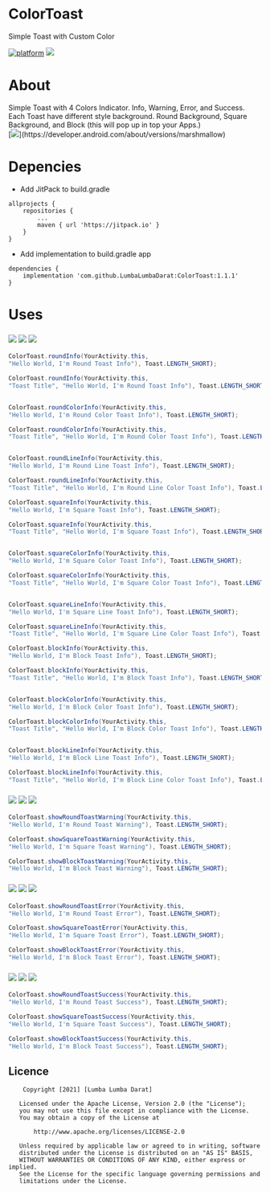 # ColorToast
Simple Toast with Custom Color

[![platform](https://img.shields.io/badge/platform-Android-yellow.svg)](https://www.android.com)
[![](https://jitpack.io/v/LumbaLumbaDarat/ColorToast.svg)](https://jitpack.io/#LumbaLumbaDarat/ColorToast)

# About
Simple Toast with 4 Colors Indicator.
Info, Warning, Error, and Success.
Each Toast have different style background.
Round Background, Square Background, and Block (this will pop up in top your Apps.)
<br/>
[![](https://img.shields.io/badge/Minimum_Android_SDK-Android_6.0_(API_level_23)-FFFFFF)](https://developer.android.com/about/versions/marshmallow)

# Depencies
- Add JitPack to build.gradle
```Gradle
allprojects {
	repositories {
		...
		maven { url 'https://jitpack.io' }
	}
}
```

- Add implementation to build.gradle app
```Gradle
dependencies {
	implementation 'com.github.LumbaLumbaDarat:ColorToast:1.1.1'
}
```
# Uses
### ![](https://img.shields.io/badge/Round_Toast-Info-0E49B5) ![](https://img.shields.io/badge/Square_Toast-Info-0E49B5) ![](https://img.shields.io/badge/Block_Toast-Info-0E49B5)
```Java
ColorToast.roundInfo(YourActivity.this, 
"Hello World, I'm Round Toast Info"), Toast.LENGTH_SHORT);  

ColorToast.roundInfo(YourActivity.this, 
"Toast Title", "Hello World, I'm Round Toast Info"), Toast.LENGTH_SHORT);  


ColorToast.roundColorInfo(YourActivity.this, 
"Hello World, I'm Round Color Toast Info"), Toast.LENGTH_SHORT);  

ColorToast.roundColorInfo(YourActivity.this, 
"Toast Title", "Hello World, I'm Round Color Toast Info"), Toast.LENGTH_SHORT);  


ColorToast.roundLineInfo(YourActivity.this, 
"Hello World, I'm Round Line Toast Info"), Toast.LENGTH_SHORT);  

ColorToast.roundLineInfo(YourActivity.this, 
"Toast Title", "Hello World, I'm Round Line Color Toast Info"), Toast.LENGTH_SHORT);   
```
```Java
ColorToast.squareInfo(YourActivity.this, 
"Hello World, I'm Square Toast Info"), Toast.LENGTH_SHORT);  

ColorToast.squareInfo(YourActivity.this, 
"Toast Title", "Hello World, I'm Square Toast Info"), Toast.LENGTH_SHORT);  


ColorToast.squareColorInfo(YourActivity.this, 
"Hello World, I'm Square Color Toast Info"), Toast.LENGTH_SHORT);  

ColorToast.squareColorInfo(YourActivity.this, 
"Toast Title", "Hello World, I'm Square Color Toast Info"), Toast.LENGTH_SHORT);  


ColorToast.squareLineInfo(YourActivity.this, 
"Hello World, I'm Square Line Toast Info"), Toast.LENGTH_SHORT);  

ColorToast.squareLineInfo(YourActivity.this, 
"Toast Title", "Hello World, I'm Square Line Color Toast Info"), Toast.LENGTH_SHORT);                              
```
```Java
ColorToast.blockInfo(YourActivity.this, 
"Hello World, I'm Block Toast Info"), Toast.LENGTH_SHORT);  

ColorToast.blockInfo(YourActivity.this, 
"Toast Title", "Hello World, I'm Block Toast Info"), Toast.LENGTH_SHORT);  


ColorToast.blockColorInfo(YourActivity.this, 
"Hello World, I'm Block Color Toast Info"), Toast.LENGTH_SHORT);  

ColorToast.blockColorInfo(YourActivity.this, 
"Toast Title", "Hello World, I'm Block Color Toast Info"), Toast.LENGTH_SHORT);  


ColorToast.blockLineInfo(YourActivity.this, 
"Hello World, I'm Block Line Toast Info"), Toast.LENGTH_SHORT);  

ColorToast.blockLineInfo(YourActivity.this, 
"Toast Title", "Hello World, I'm Block Line Color Toast Info"), Toast.LENGTH_SHORT);                              
```

### ![](https://img.shields.io/badge/Round_Toast-Warning-F7B71D) ![](https://img.shields.io/badge/Square_Toast-Warning-F7B71D) ![](https://img.shields.io/badge/Block_Toast-Warning-F7B71D)
```Java
ColorToast.showRoundToastWarning(YourActivity.this, 
"Hello World, I'm Round Toast Warning"), Toast.LENGTH_SHORT);                             
```
```Java
ColorToast.showSquareToastWarning(YourActivity.this, 
"Hello World, I'm Square Toast Warning"), Toast.LENGTH_SHORT);                             
```
```Java
ColorToast.showBlockToastWarning(YourActivity.this, 
"Hello World, I'm Block Toast Warning"), Toast.LENGTH_SHORT);                             
```


### ![](https://img.shields.io/badge/Round_Toast-Error-FA1E0E) ![](https://img.shields.io/badge/Square_Toast-Error-FA1E0E) ![](https://img.shields.io/badge/Block_Toast-Error-FA1E0E)
```Java
ColorToast.showRoundToastError(YourActivity.this, 
"Hello World, I'm Round Toast Error"), Toast.LENGTH_SHORT);                             
```
```Java
ColorToast.showSquareToastError(YourActivity.this, 
"Hello World, I'm Square Toast Error"), Toast.LENGTH_SHORT);                             
```
```Java
ColorToast.showBlockToastError(YourActivity.this, 
"Hello World, I'm Block Toast Error"), Toast.LENGTH_SHORT);                             
```

### ![](https://img.shields.io/badge/Round_Toast-Success-21BF73) ![](https://img.shields.io/badge/Square_Toast-Success-21BF73) ![](https://img.shields.io/badge/Block_Toast-Success-21BF73)
```Java
ColorToast.showRoundToastSuccess(YourActivity.this, 
"Hello World, I'm Round Toast Success"), Toast.LENGTH_SHORT);                             
```
```Java
ColorToast.showSquareToastSuccess(YourActivity.this, 
"Hello World, I'm Square Toast Success"), Toast.LENGTH_SHORT);                             
```
```Java
ColorToast.showBlockToastSuccess(YourActivity.this, 
"Hello World, I'm Block Toast Success"), Toast.LENGTH_SHORT);                             
```

## Licence
```
	Copyright [2021] [Lumba Lumba Darat]

   Licensed under the Apache License, Version 2.0 (the "License");
   you may not use this file except in compliance with the License.
   You may obtain a copy of the License at

       http://www.apache.org/licenses/LICENSE-2.0

   Unless required by applicable law or agreed to in writing, software
   distributed under the License is distributed on an "AS IS" BASIS,
   WITHOUT WARRANTIES OR CONDITIONS OF ANY KIND, either express or implied.
   See the License for the specific language governing permissions and
   limitations under the License.
```
